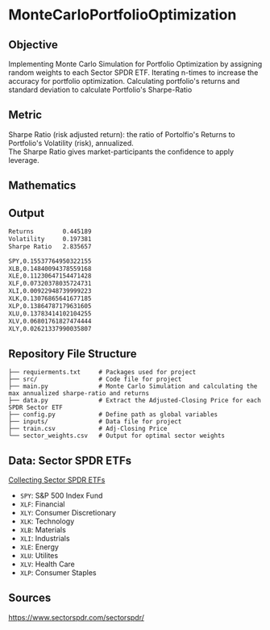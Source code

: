 # MonteCarloPortfolioOptimization

## Objective
Implementing Monte Carlo Simulation for Portfolio Optimization by assigning random weights to each Sector SPDR ETF. Iterating n-times to increase the accuracy for portfolio optimization. Calculating portfolio's returns and standard deviation to calculate Portfolio's Sharpe-Ratio

## Metric
Sharpe Ratio (risk adjusted return): the ratio of Portolfio's Returns to Portfolio's Volatility (risk), annualized.\
The Sharpe Ratio gives market-participants the confidence to apply leverage.

## Mathematics

## Output
```bash
Returns        0.445189
Volatility     0.197381
Sharpe Ratio   2.835657

SPY,0.15537764950322155
XLB,0.14840094378559168
XLE,0.11230647154471428
XLF,0.07320378035724731
XLI,0.00922948739999223
XLK,0.13076865641677185
XLP,0.13864787179631605
XLU,0.13783414102104255
XLV,0.06801761827474444
XLY,0.02621337990035807
```
## Repository File Structure
    ├── requierments.txt     # Packages used for project
    ├── src/                 # Code file for project
    ├── main.py              # Monte Carlo Simulation and calculating the max annualized sharpe-ratio and returns
    ├── data.py              # Extract the Adjusted-Closing Price for each SPDR Sector ETF
    ├── config.py            # Define path as global variables
    ├── inputs/              # Data file for project 
    ├── train.csv            # Adj-Closing Price
    └── sector_weights.csv   # Output for optimal sector weights

## Data: Sector SPDR ETFs
[Collecting Sector SPDR ETFs](https://www.sectorspdr.com/sectorspdr/)
- `SPY`: S&P 500 Index Fund 
- `XLF`: Financial
- `XLY`: Consumer Discretionary
- `XLK`: Technology
- `XLB`: Materials
- `XLI`: Industrials
- `XLE`: Energy
- `XLU`: Utilites
- `XLV`: Health Care
- `XLP`: Consumer Staples

## Sources
https://www.sectorspdr.com/sectorspdr/
